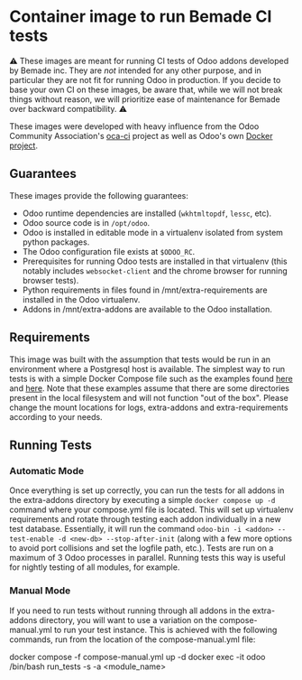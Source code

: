 # Container image to run Bemade CI tests

⚠️ These images are meant for running CI tests of Odoo addons developed by
Bemade inc. They are *not* intended for any other purpose, and in particular
they are not fit for running Odoo in production. If you decide to base your own
CI on these images, be aware that, while we will not break things without
reason, we will prioritize ease of maintenance for Bemade over backward
compatibility. ⚠️

These images were developed with heavy influence from the Odoo Community Association's
[oca-ci](https://github.com/oca/oca-ci) project as well as Odoo's own 
[Docker project](https://github.com/odoo/docker).

## Guarantees

These images provide the following guarantees:

- Odoo runtime dependencies are installed (`wkhtmltopdf`, `lessc`, etc).
- Odoo source code is in `/opt/odoo`.
- Odoo is installed in editable mode in a virtualenv isolated from system python packages.
- The Odoo configuration file exists at `$ODOO_RC`.
- Prerequisites for running Odoo tests are installed in that virtualenv
  (this notably includes `websocket-client` and the chrome browser for running
  browser tests).
- Python requirements in files found in /mnt/extra-requirements are installed in the Odoo
  virtualenv.
- Addons in /mnt/extra-addons are available to the Odoo installation.

## Requirements

This image was built with the assumption that tests would be run in an environment where
a Postgresql host is available. The simplest way to run tests is with a simple Docker
Compose file such as the examples found [here](https://github.com/bemade/bemade-ci/blob/17.0/compose.yml)
and [here](https://github.com/bemade/bemade-ci/blob/17.0/compose-manual.yml). Note that
these examples assume that there are some directories present in the local filesystem and
will not function "out of the box". Please change the mount locations for logs, extra-addons
and extra-requirements according to your needs.

## Running Tests

### Automatic Mode

Once everything is set up correctly, you can run the tests for all addons in the extra-addons
directory by executing a simple `docker compose up -d` command where your compose.yml file is
located. This will set up virtualenv requirements and rotate through testing each addon individually
in a new test database. Essentially, it will run the command
`odoo-bin -i <addon> --test-enable -d <new-db> --stop-after-init` (along with a few more options
to avoid port collisions and set the logfile path, etc.). Tests are run on a maximum of 3 Odoo 
processes in parallel. Running tests this way is useful for nightly testing of all modules, for example.

### Manual Mode

If you need to run tests without running through all addons in the extra-addons directory, you will
want to use a variation on the compose-manual.yml to run your test instance. This is achieved with
the following commands, run from the location of the compose-manual.yml file:

  docker compose -f compose-manual.yml up -d
  docker exec -it odoo /bin/bash
  run_tests -s -a <module_name>
